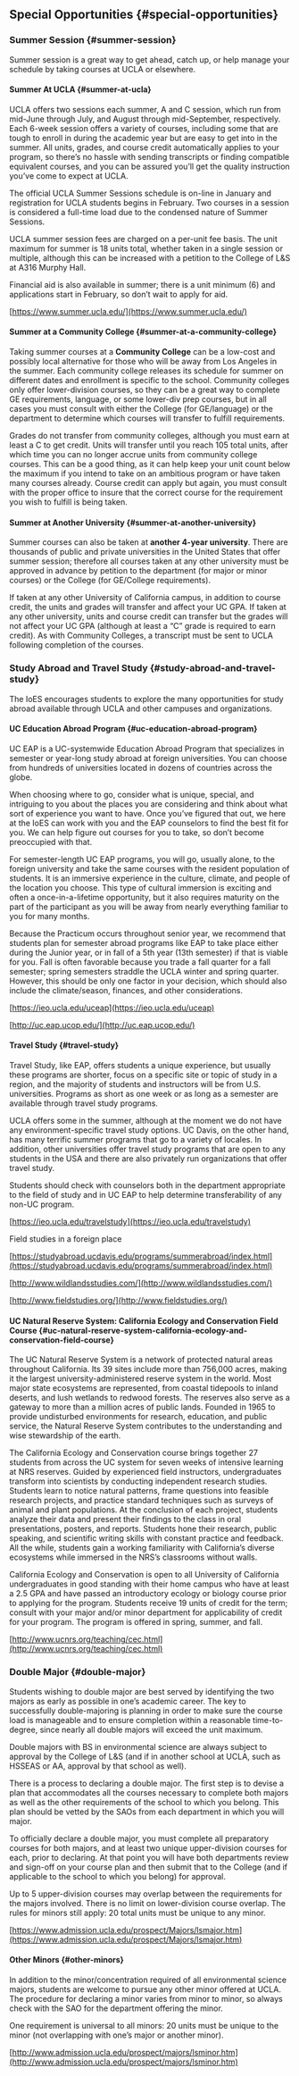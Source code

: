 ## **Special Opportunities** {#special-opportunities}

### **Summer Session** {#summer-session}

Summer session is a great way to get ahead, catch up, or help manage your schedule by taking courses at UCLA or elsewhere.

#### Summer At UCLA {#summer-at-ucla}

UCLA offers two sessions each summer, A and C session, which run from mid-June through July, and August through mid-September, respectively. Each 6-week session offers a variety of courses, including some that are tough to enroll in during the academic year but are easy to get into in the summer. All units, grades, and course credit automatically applies to your program, so there’s no hassle with sending transcripts or finding compatible equivalent courses, and you can be assured you’ll get the quality instruction you’ve come to expect at UCLA.

The official UCLA Summer Sessions schedule is on-line in January and registration for UCLA students begins in February. Two courses in a session is considered a full-time load due to the condensed nature of Summer Sessions.

UCLA summer session fees are charged on a per-unit fee basis. The unit maximum for summer is 18 units total, whether taken in a single session or multiple, although this can be increased with a petition to the College of L&amp;S at A316 Murphy Hall.

Financial aid is also available in summer; there is a unit minimum (6) and applications start in February, so don’t wait to apply for aid.

[https://www.summer.ucla.edu/](https://www.summer.ucla.edu/)

#### Summer at a Community College {#summer-at-a-community-college}

Taking summer courses at a **Community College** can be a low-cost and possibly local alternative for those who will be away from Los Angeles in the summer. Each community college releases its schedule for summer on different dates and enrollment is specific to the school. Community colleges only offer lower-division courses, so they can be a great way to complete GE requirements, language, or some lower-div prep courses, but in all cases you must consult with either the College (for GE/language) or the department to determine which courses will transfer to fulfill requirements.

Grades do not transfer from community colleges, although you must earn at least a C to get credit. Units will transfer until you reach 105 total units, after which time you can no longer accrue units from community college courses. This can be a good thing, as it can help keep your unit count below the maximum if you intend to take on an ambitious program or have taken many courses already. Course credit can apply but again, you must consult with the proper office to insure that the correct course for the requirement you wish to fulfill is being taken.

#### Summer at Another University {#summer-at-another-university}

Summer courses can also be taken at **another 4-year university**. There are thousands of public and private universities in the United States that offer summer session; therefore all courses taken at any other university must be approved in advance by petition to the department (for major or minor courses) or the College (for GE/College requirements).

If taken at any other University of California campus, in addition to course credit, the units and grades will transfer and affect your UC GPA. If taken at any other university, units and course credit can transfer but the grades will not affect your UC GPA (although at least a “C” grade is required to earn credit). As with Community Colleges, a transcript must be sent to UCLA following completion of the courses.

### **Study Abroad and Travel Study** {#study-abroad-and-travel-study}

The IoES encourages students to explore the many opportunities for study abroad available through UCLA and other campuses and organizations.

#### UC Education Abroad Program {#uc-education-abroad-program}

UC EAP is a UC-systemwide Education Abroad Program that specializes in semester or year-long study abroad at foreign universities. You can choose from hundreds of universities located in dozens of countries across the globe.

When choosing where to go, consider what is unique, special, and intriguing to you about the places you are considering and think about what sort of experience you want to have. Once you’ve figured that out, we here at the IoES can work with you and the EAP counselors to find the best fit for you. We can help figure out courses for you to take, so don’t become preoccupied with that.

For semester-length UC EAP programs, you will go, usually alone, to the foreign university and take the same courses with the resident population of students. It is an immersive experience in the culture, climate, and people of the location you choose. This type of cultural immersion is exciting and often a once-in-a-lifetime opportunity, but it also requires maturity on the part of the participant as you will be away from nearly everything familiar to you for many months.

Because the Practicum occurs throughout senior year, we recommend that students plan for semester abroad programs like EAP to take place either during the Junior year, or in fall of a 5th year (13th semester) if that is viable for you. Fall is often favorable because you trade a fall quarter for a fall semester; spring semesters straddle the UCLA winter and spring quarter. However, this should be only one factor in your decision, which should also include the climate/season, finances, and other considerations.

[https://ieo.ucla.edu/uceap](https://ieo.ucla.edu/uceap)

[http://uc.eap.ucop.edu/](http://uc.eap.ucop.edu/)

#### Travel Study {#travel-study}

Travel Study, like EAP, offers students a unique experience, but usually these programs are shorter, focus on a specific site or topic of study in a region, and the majority of students and instructors will be from U.S. universities. Programs as short as one week or as long as a semester are available through travel study programs.

UCLA offers some in the summer, although at the moment we do not have any environment-specific travel study options. UC Davis, on the other hand, has many terrific summer programs that go to a variety of locales. In addition, other universities offer travel study programs that are open to any students in the USA and there are also privately run organizations that offer travel study.

Students should check with counselors both in the department appropriate to the field of study and in UC EAP to help determine transferability of any non-UC program.

[https://ieo.ucla.edu/travelstudy](https://ieo.ucla.edu/travelstudy)

Field studies in a foreign place

[https://studyabroad.ucdavis.edu/programs/summerabroad/index.html](https://studyabroad.ucdavis.edu/programs/summerabroad/index.html)

[http://www.wildlandsstudies.com/](http://www.wildlandsstudies.com/)

[http://www.fieldstudies.org/](http://www.fieldstudies.org/)

#### UC Natural Reserve System: California Ecology and Conservation Field Course {#uc-natural-reserve-system-california-ecology-and-conservation-field-course}

The UC Natural Reserve System is a network of protected natural areas throughout California. Its 39 sites include more than 756,000 acres, making it the largest university-administered reserve system in the world. Most major state ecosystems are represented, from coastal tidepools to inland deserts, and lush wetlands to redwood forests. The reserves also serve as a gateway to more than a million acres of public lands. Founded in 1965 to provide undisturbed environments for research, education, and public service, the Natural Reserve System contributes to the understanding and wise stewardship of the earth.

The California Ecology and Conservation course brings together 27 students from across the UC system for seven weeks of intensive learning at NRS reserves. Guided by experienced field instructors, undergraduates transform into scientists by conducting independent research studies. Students learn to notice natural patterns, frame questions into feasible research projects, and practice standard techniques such as surveys of animal and plant populations. At the conclusion of each project, students analyze their data and present their findings to the class in oral presentations, posters, and reports. Students hone their research, public speaking, and scientific writing skills with constant practice and feedback. All the while, students gain a working familiarity with California’s diverse ecosystems while immersed in the NRS’s classrooms without walls.

California Ecology and Conservation is open to all University of California undergraduates in good standing with their home campus who have at least a 2.5 GPA and have passed an introductory ecology or biology course prior to applying for the program. Students receive 19 units of credit for the term; consult with your major and/or minor department for applicability of credit for your program. The program is offered in spring, summer, and fall.

[http://www.ucnrs.org/teaching/cec.html](http://www.ucnrs.org/teaching/cec.html)

### Double Major {#double-major}

Students wishing to double major are best served by identifying the two majors as early as possible in one’s academic career. The key to successfully double-majoring is planning in order to make sure the course load is manageable and to ensure completion within a reasonable time-to-degree, since nearly all double majors will exceed the unit maximum.

Double majors with BS in environmental science are always subject to approval by the College of L&amp;S (and if in another school at UCLA, such as HSSEAS or AA, approval by that school as well).

There is a process to declaring a double major. The first step is to devise a plan that accommodates all the courses necessary to complete both majors as well as the other requirements of the school to which you belong. This plan should be vetted by the SAOs from each department in which you will major.

To officially declare a double major, you must complete all preparatory courses for both majors, and at least two unique upper-division courses for each, prior to declaring. At that point you will have both departments review and sign-off on your course plan and then submit that to the College (and if applicable to the school to which you belong) for approval.

Up to 5 upper-division courses may overlap between the requirements for the majors involved. There is no limit on lower-division course overlap. The rules for minors still apply: 20 total units must be unique to any minor.

[https://www.admission.ucla.edu/prospect/Majors/lsmajor.htm](https://www.admission.ucla.edu/prospect/Majors/lsmajor.htm)

#### **Other Minors** {#other-minors}

In addition to the minor/concentration required of all environmental science majors, students are welcome to pursue any other minor offered at UCLA. The procedure for declaring a minor varies from minor to minor, so always check with the SAO for the department offering the minor.

One requirement is universal to all minors: 20 units must be unique to the minor (not overlapping with one’s major or another minor).

[http://www.admission.ucla.edu/prospect/majors/lsminor.htm](http://www.admission.ucla.edu/prospect/majors/lsminor.htm)